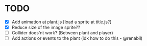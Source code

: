 # TODO
- [X] Add animation at plant.js [load a sprite at title.js?]
- [X] Reduce size of the image sprite??
- [ ] Collider does'nt work? (Between plant and player)
- [ ] Add actions or events to the plant (idk how to do this - @renabil)